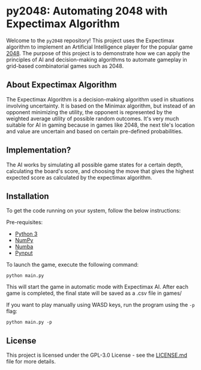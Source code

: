 # py2048: Automating 2048 with Expectimax Algorithm

Welcome to the `py2048` repository! This project uses the Expectimax algorithm to implement an Artificial Intelligence player for the popular game [2048](https://play2048.co/). The purpose of this project is to demonstrate how we can apply the principles of AI and decision-making algorithms to automate gameplay in grid-based combinatorial games such as 2048.

## About Expectimax Algorithm
The Expectimax Algorithm is a decision-making algorithm used in situations involving uncertainty. It is based on the Minimax algorithm, but instead of an opponent minimizing the utility, the opponent is represented by the weighted average utility of possible random outcomes. It's very much suitable for AI in gaming because in games like 2048, the next tile's location and value are uncertain and based on certain pre-defined probabilities.

## Implementation?
The AI works by simulating all possible game states for a certain depth, calculating the board's score, and choosing the move that gives the highest expected score as calculated by the expectimax algorithm.

## Installation

To get the code running on your system, follow the below instructions:

Pre-requisites:
- [Python 3](https://www.python.org/downloads/)
- [NumPy](https://numpy.org/install/)
- [Numba](https://numba.pydata.org/)
- [Pynput](https://pypi.org/project/pynput/)

To launch the game, execute the following command:

```
python main.py
```

This will start the game in automatic mode with Expectimax AI. After each game is completed, the final state will be saved as a .csv file in games/

If you want to play manually using WASD keys, run the program using the `-p` flag:

```
python main.py -p
```

## License
This project is licensed under the GPL-3.0 License - see the [LICENSE.md](https://github.com/whhlct/py2048/blob/master/LICENSE.md) file for more details.